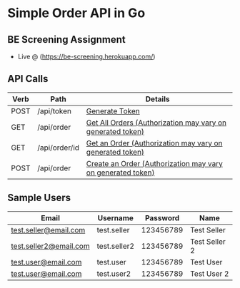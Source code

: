 # Simple Order API in Go
## BE Screening Assignment 

- Live @ (https://be-screening.herokuapp.com/)

## API Calls

| Verb | Path | Details |
| ------ | ------ | ------ |
| POST | /api/token | [Generate Token][gentoken] |
| GET | /api/order | [Get All Orders (Authorization may vary on generated token)][allorders] |
| GET | /api/order/id | [Get an Order (Authorization may vary on generated token)][getorder] |
| POST | /api/order | [Create an Order (Authorization may vary on generated token)][addorder] |

[gentoken]: <https://reqbin.com/wwmbxvav>
[allorders]: <https://reqbin.com/264ys3lr>
[getorder]: <https://reqbin.com/xjkzionl>
[addorder]: <https://reqbin.com/4srmisca>

## Sample Users
| Email | Username | Password | Name |
| ------ | ------ | ------ | ------ |
| test.seller@email.com | test.seller | 123456789 | Test Seller |
| test.seller2@email.com | test.seller2 | 123456789 | Test Seller 2 |
| test.user@email.com | test.user | 123456789 | Test User |
| test.user@email.com | test.user2 | 123456789 | Test User 2 |